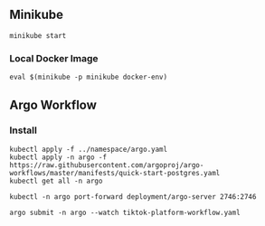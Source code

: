 ## Minikube

```
minikube start
```

### Local Docker Image

```
eval $(minikube -p minikube docker-env)
```

## Argo Workflow
### Install

```
kubectl apply -f ../namespace/argo.yaml
kubectl apply -n argo -f https://raw.githubusercontent.com/argoproj/argo-workflows/master/manifests/quick-start-postgres.yaml
kubectl get all -n argo
```

```
kubectl -n argo port-forward deployment/argo-server 2746:2746
```

```
argo submit -n argo --watch tiktok-platform-workflow.yaml
```